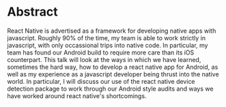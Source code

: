 # Abstract

React Native is advertised as a framework for developing native apps with javascript.  Roughly 90% of the time, my team is able to work strictly in javascript, with only occassional trips into native code.  In particular, my team has found our Android build to require more care than its iOS counterpart.  This talk will look at the ways in which we have learned, sometimes the hard way, how to develop a react native app for Android, as well as my experience as a javascript developer being thrust into the native world.  In particular, I will discuss our use of the react native device detection package to work through our Android style audits and ways we have worked around react native's shortcomings. 